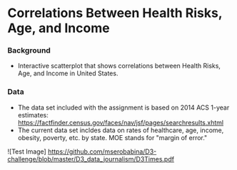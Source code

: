 # Correlations Between Health Risks, Age, and Income

### Background
- Interactive scatterplot that shows correlations between Health Risks, Age, and Income in United States.

### Data
- The data set included with the assignment is based on 2014 ACS 1-year estimates: https://factfinder.census.gov/faces/nav/jsf/pages/searchresults.xhtml
- The current data set incldes data on rates of healthcare, age, income, obesity, poverty, etc. by state. MOE stands for "margin of error."

![Test Image] https://github.com/mserobabina/D3-challenge/blob/master/D3_data_journalism/D3Times.pdf
